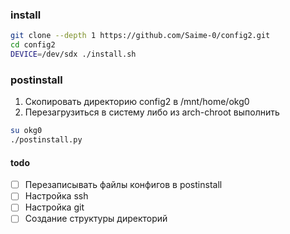 ### install

```sh
git clone --depth 1 https://github.com/Saime-0/config2.git
cd config2
DEVICE=/dev/sdx ./install.sh
```

### postinstall

1. Скопировать директорию config2 в /mnt/home/okg0
2. Перезагрузиться в систему либо из arch-chroot выполнить

```sh
su okg0
./postinstall.py
```

#### todo

- [ ] Перезаписывать файлы конфигов в postinstall
- [ ] Настройка ssh
- [ ] Настройка git
- [ ] Создание структуры директорий